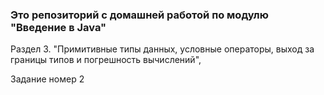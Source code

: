 ### Это репозиторий с домашней работой по модулю "Введение в Java"

Раздел 3. "Примитивные типы данных, условные операторы, выход за границы типов и погрешность вычислений",

Задание номер 2
